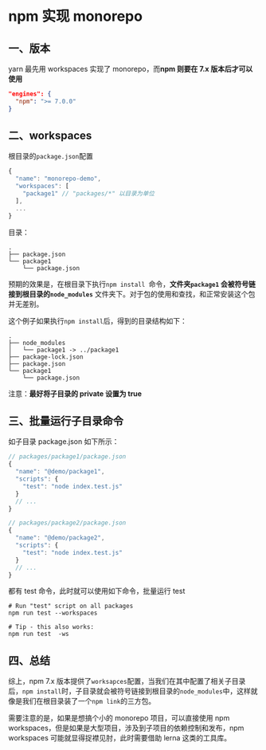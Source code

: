 # npm 实现 monorepo

## 一、版本

yarn 最先用 workspaces 实现了 monorepo，而**npm 则要在 7.x 版本后才可以使用**

```json
"engines": {
  "npm": ">= 7.0.0"
}
```

## 二、workspaces

根目录的`package.json`配置

```js
{
  "name": "monorepo-demo",
  "workspaces": [
    "package1" // "packages/*" 以目录为单位
  ],
  ...
}
```

目录：

```shell
.
├── package.json
└── package1
    └── package.json
```

预期的效果是，在根目录下执行`npm install `命令，**文件夹`package1` 会被符号链接到根目录的`node_modules`** 文件夹下。对于包的使用和查找，和正常安装这个包并无差别。

这个例子如果执行`npm install`后，得到的目录结构如下：

```shell
.
├── node_modules
│   └── package1 -> ../package1
├── package-lock.json
├── package.json
└── package1
    └── package.json
```

注意：**最好将子目录的 private 设置为 true**

## 三、批量运行子目录命令

如子目录 package.json 如下所示：

```js
// packages/package1/package.json
{
  "name": "@demo/package1",
  "scripts": {
    "test": "node index.test.js"
  }
  // ...
}

// packages/package2/package.json
{
  "name": "@demo/package2",
  "scripts": {
    "test": "node index.test.js"
  }
  // ...
}
```

都有 test 命令，此时就可以使用如下命令，批量运行 test

```shell
# Run "test" script on all packages
npm run test --workspaces

# Tip - this also works:
npm run test  -ws
```

## 四、总结

综上，npm 7.x 版本提供了`worksapces`配置，当我们在其中配置了相关子目录后，`npm install`时，子目录就会被符号链接到根目录的`node_modules`中，这样就像是我们在根目录装了一个`npm link`的三方包。

需要注意的是，如果是想搞个小的 monorepo 项目，可以直接使用 npm workspaces，但是如果是大型项目，涉及到子项目的依赖控制和发布，npm workspaces 可能就显得捉襟见肘，此时需要借助 lerna 这类的工具库。
